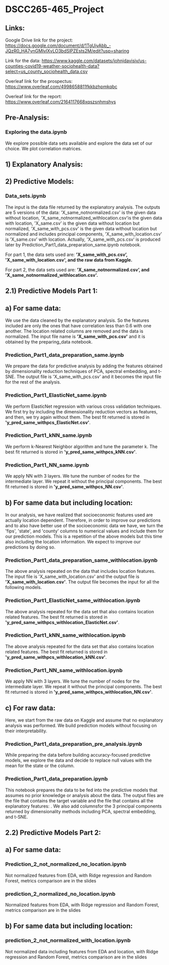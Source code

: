 # DSCC265-465_Project

## Links:

Google Drive link for the project: https://docs.google.com/document/d/1TgUiyAbb_-JQzR0_HA7ynGMlvlXvLO3bdSlPZEsts2M/edit?usp=sharing

Link for the data: https://www.kaggle.com/datasets/johnjdavisiv/us-counties-covid19-weather-sociohealth-data?select=us_county_sociohealth_data.csv

Overleaf link for the prospectus: https://www.overleaf.com/4998658811fkkbzhpmkqbc

Overleaf link for the report: https://www.overleaf.com/2164117668xqszsnhmshys

## Pre-Analysis:

### Exploring the data.ipynb

We explore possible data sets available and explore the data set of our choice. We plot correlation matrices.

## 1) Explanatory Analysis:

## 2) Predictive Models:

### Data_sets.ipynb

The input is the data file returned by the explanatory analysis. The outputs are 5 versions of the data: 'X_same_notnormalized.csv' is the given data without location, 'X_same_notnormalized_withlocation.csv'is the given data with location, 'X_same.csv’ is the given data without location but normalized, 'X_same_with_pcs.csv' is the given data without location but normalized and includes principal components, 'X_same_with_location.csv' is 'X_same.csv’ with location. Actually, 'X_same_with_pcs.csv’ is produced later by Prediction_Part1_data_preparation_same.ipynb notebook.

For part 1, the data sets used are: **'X_same_with_pcs.csv’, 'X_same_with_location.csv', and the raw data from Kaggle.**

For part 2, the data sets used are: **'X_same_notnormalized.csv’, and 'X_same_notnormalized_withlocation.csv'.**


## 2.1) Predictive Models Part 1:

## a) For same data:

We use the data cleaned by the explanatory analysis. So the features included are only the ones that have correlation less than 0.6 with one another. The location related columns are removed and the data is normalized. The input file name is **'X_same_with_pcs.csv'** and it is obtained by the preparing_data notebook.

### Prediction_Part1_data_preparation_same.ipynb

We prepare the data for predictive analysis by adding the features obtained by dimensionality reduction techniques of PCA, spectral embedding, and t-SNE. The output file is 'X_same_with_pcs.csv' and it becomes the input file for the rest of the analysis.

### Prediction_Part1_ElasticNet_same.ipynb

We perform ElasticNet regression with various cross validation techniques. We first try by including the dimensionality reduction vectors as features, and then, we try again without them. The best fit returned is stored in **'y_pred_same_withpcs_ElasticNet.csv'**.

### Prediction_Part1_kNN_same.ipynb

We perform k-Nearest Neighbor algorithm and tune the parameter k. The best fit returned is stored in **'y_pred_same_withpcs_kNN.csv'**.

### Prediction_Part1_NN_same.ipynb

We apply NN with 3 layers. We tune the number of nodes for the intermediate layer. We repeat it without the principal components. The best fit returned is stored in **'y_pred_same_withpcs_NN.csv'**.

## b) For same data but including location:

In our analysis, we have realized that socioeconomic features used are actually location dependent. Therefore, in order to improve our predictions and to also have better use of the socioeconomic data we have, we turn the 'fips', 'state', and 'county' columns to numerical values and include them for our prediction models. This is a repetition of the above models but this time also including the location information. We expect to improve our predictions by doing so.

### Prediction_Part1_data_preparation_same_withlocation.ipynb

The above analysis repeated on the data that includes location features. The input file is 'X_same_with_location.csv' and the output file is **'X_same_with_location.csv'**. The output file becomes the input for all the following models.

### Prediction_Part1_ElasticNet_same_withlocation.ipynb

The above analysis repeated for the data set that also contains location related features. The best fit returned is stored in **'y_pred_same_withpcs_withlocation_ElasticNet.csv'**.

### Prediction_Part1_kNN_same_withlocation.ipynb

The above analysis repeated for the data set that also contains location related features. The best fit returned is stored in **'y_pred_same_withpcs_withlocation_kNN.csv'**.

### Prediction_Part1_NN_same_withlocation.ipynb

We apply NN with 3 layers. We tune the number of nodes for the intermediate layer. We repeat it without the principal components. The best fit returned is stored in **'y_pred_same_withpcs_withlocation_NN.csv'**.

## c) For raw data:

Here, we start from the raw data on Kaggle and assume that no explanatory analysis was performed. We build prediction models without focusing on their interpretability.

### Prediction_Part1_data_preparation_pre_analysis.ipynb

While preparing the data before building accuracy-focused predictive models, we explore the data and decide to replace null values with the mean for the state or the column.

### Prediction_Part1_data_preparation.ipynb

This notebook prepares the data to be fed into the predictive models that assumes no prior knowledge or analysis about the data. The output files are the file that contains the target variable and the file that contains all the explanatory features: . We also add columnsfor the 3 principal components returned by dimensionality methods including PCA, spectral embedding, and t-SNE.

## 2.2) Predictive Models Part 2:

## a) For same data:

### Prediction_2_not_normalized_no_location.ipynb
Not normalized features from EDA, with Ridge regression and Random Forest, metrics comparison are in the slides

### prediction_2_normalized_no_location.ipynb
Normalized features from EDA, with Ridge regression and Random Forest, metrics comparison are in the slides

## b) For same data but including location:

### prediction_2_not_normalized_with_location.ipynb

Not normalized data including features from EDA and location, with Ridge regression and Random Forest, metrics comparison are in the slides
